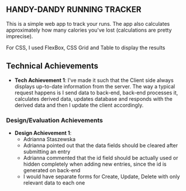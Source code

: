 
## HANDY-DANDY RUNNING TRACKER
This is a simple web app to track your runs. The app also calculates approximately how many calories 
you've lost (calculations are pretty imprecise).

For CSS, I used FlexBox, CSS Grid and Table to display the results

## Technical Achievements
- **Tech Achievement 1**: I've made it such that the Client side 
                          always displays up-to-date information from the server. 
                          The way a typical request happens is I send data to back-end, back-end processes it, 
                          calculates derived data, updates database and responds with the derived data and then I update the client accordingly.

### Design/Evaluation Achievements
- **Design Achievement 1**:
    - Adrianna Staszewska
    - Adrianna pointed out that the data fields should be cleared after submitting an entry
    - Adrianna commented that the id field should be actually used or hidden completely when adding new entries, since the id is generated on back-end
    - I would have separate forms for Create, Update, Delete with only relevant data to each one
                            


